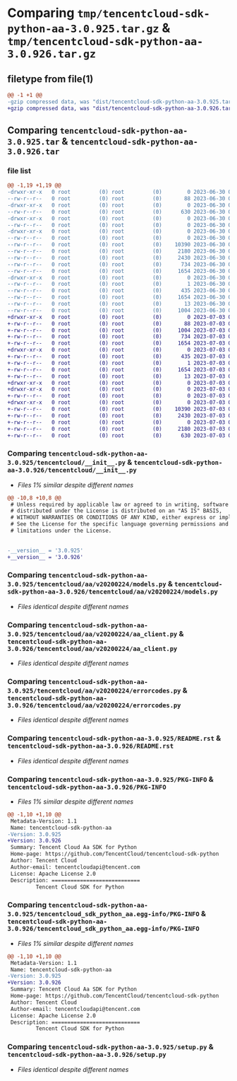 # Comparing `tmp/tencentcloud-sdk-python-aa-3.0.925.tar.gz` & `tmp/tencentcloud-sdk-python-aa-3.0.926.tar.gz`

## filetype from file(1)

```diff
@@ -1 +1 @@
-gzip compressed data, was "dist/tencentcloud-sdk-python-aa-3.0.925.tar", last modified: Fri Jun 30 01:58:32 2023, max compression
+gzip compressed data, was "dist/tencentcloud-sdk-python-aa-3.0.926.tar", last modified: Mon Jul  3 00:17:22 2023, max compression
```

## Comparing `tencentcloud-sdk-python-aa-3.0.925.tar` & `tencentcloud-sdk-python-aa-3.0.926.tar`

### file list

```diff
@@ -1,19 +1,19 @@
-drwxr-xr-x   0 root         (0) root         (0)        0 2023-06-30 01:58:32.000000 tencentcloud-sdk-python-aa-3.0.925/
--rw-r--r--   0 root         (0) root         (0)       88 2023-06-30 01:58:32.000000 tencentcloud-sdk-python-aa-3.0.925/setup.cfg
-drwxr-xr-x   0 root         (0) root         (0)        0 2023-06-30 01:58:32.000000 tencentcloud-sdk-python-aa-3.0.925/tencentcloud/
--rw-r--r--   0 root         (0) root         (0)      630 2023-06-30 01:58:32.000000 tencentcloud-sdk-python-aa-3.0.925/tencentcloud/__init__.py
-drwxr-xr-x   0 root         (0) root         (0)        0 2023-06-30 01:58:32.000000 tencentcloud-sdk-python-aa-3.0.925/tencentcloud/aa/
--rw-r--r--   0 root         (0) root         (0)        0 2023-06-30 01:58:32.000000 tencentcloud-sdk-python-aa-3.0.925/tencentcloud/aa/__init__.py
-drwxr-xr-x   0 root         (0) root         (0)        0 2023-06-30 01:58:32.000000 tencentcloud-sdk-python-aa-3.0.925/tencentcloud/aa/v20200224/
--rw-r--r--   0 root         (0) root         (0)        0 2023-06-30 01:58:32.000000 tencentcloud-sdk-python-aa-3.0.925/tencentcloud/aa/v20200224/__init__.py
--rw-r--r--   0 root         (0) root         (0)    10390 2023-06-30 01:58:32.000000 tencentcloud-sdk-python-aa-3.0.925/tencentcloud/aa/v20200224/models.py
--rw-r--r--   0 root         (0) root         (0)     2180 2023-06-30 01:58:32.000000 tencentcloud-sdk-python-aa-3.0.925/tencentcloud/aa/v20200224/aa_client.py
--rw-r--r--   0 root         (0) root         (0)     2430 2023-06-30 01:58:32.000000 tencentcloud-sdk-python-aa-3.0.925/tencentcloud/aa/v20200224/errorcodes.py
--rw-r--r--   0 root         (0) root         (0)      734 2023-06-30 01:58:32.000000 tencentcloud-sdk-python-aa-3.0.925/README.rst
--rw-r--r--   0 root         (0) root         (0)     1654 2023-06-30 01:58:32.000000 tencentcloud-sdk-python-aa-3.0.925/PKG-INFO
-drwxr-xr-x   0 root         (0) root         (0)        0 2023-06-30 01:58:32.000000 tencentcloud-sdk-python-aa-3.0.925/tencentcloud_sdk_python_aa.egg-info/
--rw-r--r--   0 root         (0) root         (0)        1 2023-06-30 01:58:32.000000 tencentcloud-sdk-python-aa-3.0.925/tencentcloud_sdk_python_aa.egg-info/dependency_links.txt
--rw-r--r--   0 root         (0) root         (0)      435 2023-06-30 01:58:32.000000 tencentcloud-sdk-python-aa-3.0.925/tencentcloud_sdk_python_aa.egg-info/SOURCES.txt
--rw-r--r--   0 root         (0) root         (0)     1654 2023-06-30 01:58:32.000000 tencentcloud-sdk-python-aa-3.0.925/tencentcloud_sdk_python_aa.egg-info/PKG-INFO
--rw-r--r--   0 root         (0) root         (0)       13 2023-06-30 01:58:32.000000 tencentcloud-sdk-python-aa-3.0.925/tencentcloud_sdk_python_aa.egg-info/top_level.txt
--rw-r--r--   0 root         (0) root         (0)     1004 2023-06-30 01:58:32.000000 tencentcloud-sdk-python-aa-3.0.925/setup.py
+drwxr-xr-x   0 root         (0) root         (0)        0 2023-07-03 00:17:22.000000 tencentcloud-sdk-python-aa-3.0.926/
+-rw-r--r--   0 root         (0) root         (0)       88 2023-07-03 00:17:22.000000 tencentcloud-sdk-python-aa-3.0.926/setup.cfg
+-rw-r--r--   0 root         (0) root         (0)     1004 2023-07-03 00:17:22.000000 tencentcloud-sdk-python-aa-3.0.926/setup.py
+-rw-r--r--   0 root         (0) root         (0)      734 2023-07-03 00:17:22.000000 tencentcloud-sdk-python-aa-3.0.926/README.rst
+-rw-r--r--   0 root         (0) root         (0)     1654 2023-07-03 00:17:22.000000 tencentcloud-sdk-python-aa-3.0.926/PKG-INFO
+drwxr-xr-x   0 root         (0) root         (0)        0 2023-07-03 00:17:22.000000 tencentcloud-sdk-python-aa-3.0.926/tencentcloud_sdk_python_aa.egg-info/
+-rw-r--r--   0 root         (0) root         (0)      435 2023-07-03 00:17:22.000000 tencentcloud-sdk-python-aa-3.0.926/tencentcloud_sdk_python_aa.egg-info/SOURCES.txt
+-rw-r--r--   0 root         (0) root         (0)        1 2023-07-03 00:17:22.000000 tencentcloud-sdk-python-aa-3.0.926/tencentcloud_sdk_python_aa.egg-info/dependency_links.txt
+-rw-r--r--   0 root         (0) root         (0)     1654 2023-07-03 00:17:22.000000 tencentcloud-sdk-python-aa-3.0.926/tencentcloud_sdk_python_aa.egg-info/PKG-INFO
+-rw-r--r--   0 root         (0) root         (0)       13 2023-07-03 00:17:22.000000 tencentcloud-sdk-python-aa-3.0.926/tencentcloud_sdk_python_aa.egg-info/top_level.txt
+drwxr-xr-x   0 root         (0) root         (0)        0 2023-07-03 00:17:22.000000 tencentcloud-sdk-python-aa-3.0.926/tencentcloud/
+drwxr-xr-x   0 root         (0) root         (0)        0 2023-07-03 00:17:22.000000 tencentcloud-sdk-python-aa-3.0.926/tencentcloud/aa/
+-rw-r--r--   0 root         (0) root         (0)        0 2023-07-03 00:17:22.000000 tencentcloud-sdk-python-aa-3.0.926/tencentcloud/aa/__init__.py
+drwxr-xr-x   0 root         (0) root         (0)        0 2023-07-03 00:17:22.000000 tencentcloud-sdk-python-aa-3.0.926/tencentcloud/aa/v20200224/
+-rw-r--r--   0 root         (0) root         (0)    10390 2023-07-03 00:17:22.000000 tencentcloud-sdk-python-aa-3.0.926/tencentcloud/aa/v20200224/models.py
+-rw-r--r--   0 root         (0) root         (0)     2430 2023-07-03 00:17:22.000000 tencentcloud-sdk-python-aa-3.0.926/tencentcloud/aa/v20200224/errorcodes.py
+-rw-r--r--   0 root         (0) root         (0)        0 2023-07-03 00:17:22.000000 tencentcloud-sdk-python-aa-3.0.926/tencentcloud/aa/v20200224/__init__.py
+-rw-r--r--   0 root         (0) root         (0)     2180 2023-07-03 00:17:22.000000 tencentcloud-sdk-python-aa-3.0.926/tencentcloud/aa/v20200224/aa_client.py
+-rw-r--r--   0 root         (0) root         (0)      630 2023-07-03 00:17:22.000000 tencentcloud-sdk-python-aa-3.0.926/tencentcloud/__init__.py
```

### Comparing `tencentcloud-sdk-python-aa-3.0.925/tencentcloud/__init__.py` & `tencentcloud-sdk-python-aa-3.0.926/tencentcloud/__init__.py`

 * *Files 1% similar despite different names*

```diff
@@ -10,8 +10,8 @@
 # Unless required by applicable law or agreed to in writing, software
 # distributed under the License is distributed on an "AS IS" BASIS,
 # WITHOUT WARRANTIES OR CONDITIONS OF ANY KIND, either express or implied.
 # See the License for the specific language governing permissions and
 # limitations under the License.
 
 
-__version__ = '3.0.925'
+__version__ = '3.0.926'
```

### Comparing `tencentcloud-sdk-python-aa-3.0.925/tencentcloud/aa/v20200224/models.py` & `tencentcloud-sdk-python-aa-3.0.926/tencentcloud/aa/v20200224/models.py`

 * *Files identical despite different names*

### Comparing `tencentcloud-sdk-python-aa-3.0.925/tencentcloud/aa/v20200224/aa_client.py` & `tencentcloud-sdk-python-aa-3.0.926/tencentcloud/aa/v20200224/aa_client.py`

 * *Files identical despite different names*

### Comparing `tencentcloud-sdk-python-aa-3.0.925/tencentcloud/aa/v20200224/errorcodes.py` & `tencentcloud-sdk-python-aa-3.0.926/tencentcloud/aa/v20200224/errorcodes.py`

 * *Files identical despite different names*

### Comparing `tencentcloud-sdk-python-aa-3.0.925/README.rst` & `tencentcloud-sdk-python-aa-3.0.926/README.rst`

 * *Files identical despite different names*

### Comparing `tencentcloud-sdk-python-aa-3.0.925/PKG-INFO` & `tencentcloud-sdk-python-aa-3.0.926/PKG-INFO`

 * *Files 1% similar despite different names*

```diff
@@ -1,10 +1,10 @@
 Metadata-Version: 1.1
 Name: tencentcloud-sdk-python-aa
-Version: 3.0.925
+Version: 3.0.926
 Summary: Tencent Cloud Aa SDK for Python
 Home-page: https://github.com/TencentCloud/tencentcloud-sdk-python
 Author: Tencent Cloud
 Author-email: tencentcloudapi@tencent.com
 License: Apache License 2.0
 Description: ============================
         Tencent Cloud SDK for Python
```

### Comparing `tencentcloud-sdk-python-aa-3.0.925/tencentcloud_sdk_python_aa.egg-info/PKG-INFO` & `tencentcloud-sdk-python-aa-3.0.926/tencentcloud_sdk_python_aa.egg-info/PKG-INFO`

 * *Files 1% similar despite different names*

```diff
@@ -1,10 +1,10 @@
 Metadata-Version: 1.1
 Name: tencentcloud-sdk-python-aa
-Version: 3.0.925
+Version: 3.0.926
 Summary: Tencent Cloud Aa SDK for Python
 Home-page: https://github.com/TencentCloud/tencentcloud-sdk-python
 Author: Tencent Cloud
 Author-email: tencentcloudapi@tencent.com
 License: Apache License 2.0
 Description: ============================
         Tencent Cloud SDK for Python
```

### Comparing `tencentcloud-sdk-python-aa-3.0.925/setup.py` & `tencentcloud-sdk-python-aa-3.0.926/setup.py`

 * *Files identical despite different names*

